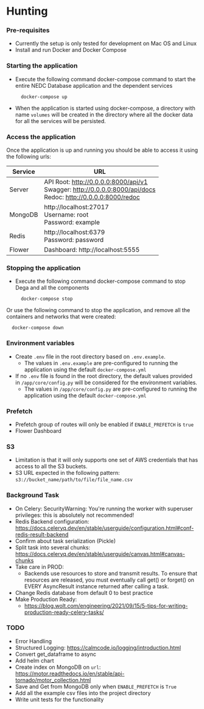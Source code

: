 # Hunting

### Pre-requisites

- Currently the setup is only tested for development on Mac OS and Linux
- Install and run Docker and Docker Compose

### Starting the application

- Execute the following command docker-compose command to start the entire NEDC Database application and the dependent services

  ```
    docker-compose up
  ```

- When the application is started using docker-compose, a directory with name `volumes` will be created in the directory where all the docker data for all the services will be persisted.

### Access the application

Once the application is up and running you should be able to access it using the following urls:

| Service | URL |
|--|--|
| Server | API Root: http://0.0.0.0:8000/api/v1 <br> Swagger: http://0.0.0.0:8000/api/docs <br> Redoc: http://0.0.0.0:8000/redoc|
| MongoDB | http://localhost:27017 <br> Username: root <br> Password: example <br>|
| Redis | http://localhost:6379 <br> Password: password|
| Flower | Dashboard: http://localhost:5555|


### Stopping the application

- Execute the following command docker-compose command to stop Dega and all the components

  ```
    docker-compose stop
  ```

Or use the following command to stop the application, and remove all the containers and networks that were created:

  ```
    docker-compose down
  ```

### Environment variables

- Create `.env` file in the root directory based on `.env.example`. 
    - The values in `.env.example` are pre-configured to running the application using the default `docker-compose.yml`
- If no `.env` file is found in the root directory, the default values provided in `/app/core/config.py` will be considered for the environment variables.
    - The values in `/app/core/config.py` are pre-configured to running the application using the default `docker-compose.yml`

### Prefetch

- Prefetch group of routes will only be enabled if `ENABLE_PREFETCH` is `true`
- Flower Dashboard 

### S3

- Limitation is that it will only supports one set of AWS credentials that has access to all the S3 buckets.
- S3 URL expected in the following pattern: `s3://bucket_name/path/to/file/file_name.csv` 

### Background Task

- On Celery: SecurityWarning: You're running the worker with superuser privileges: this is absolutely not recommended!
- Redis Backend configuration: https://docs.celeryq.dev/en/stable/userguide/configuration.html#conf-redis-result-backend
- Confirm about task serialization (Pickle)
- Split task into several chunks: https://docs.celeryq.dev/en/stable/userguide/canvas.html#canvas-chunks
- Take care in PROD:
  - Backends use resources to store and transmit results. To ensure that resources are released, you must eventually call get() or forget() on EVERY AsyncResult instance returned after calling a task.
- Change Redis database from default 0 to best practice
- Make Production Ready: 
  - https://blog.wolt.com/engineering/2021/09/15/5-tips-for-writing-production-ready-celery-tasks/

### TODO
- Error Handling
- Structured Logging: https://calmcode.io/logging/introduction.html
- Convert get_dataframe to async
- Add helm chart
- Create index on MongoDB on `url`: https://motor.readthedocs.io/en/stable/api-tornado/motor_collection.html
- Save and Get from MongoDB only when `ENABLE_PREFETCH` is `True`
- Add all the example csv files into the project directory
- Write unit tests for the functionality